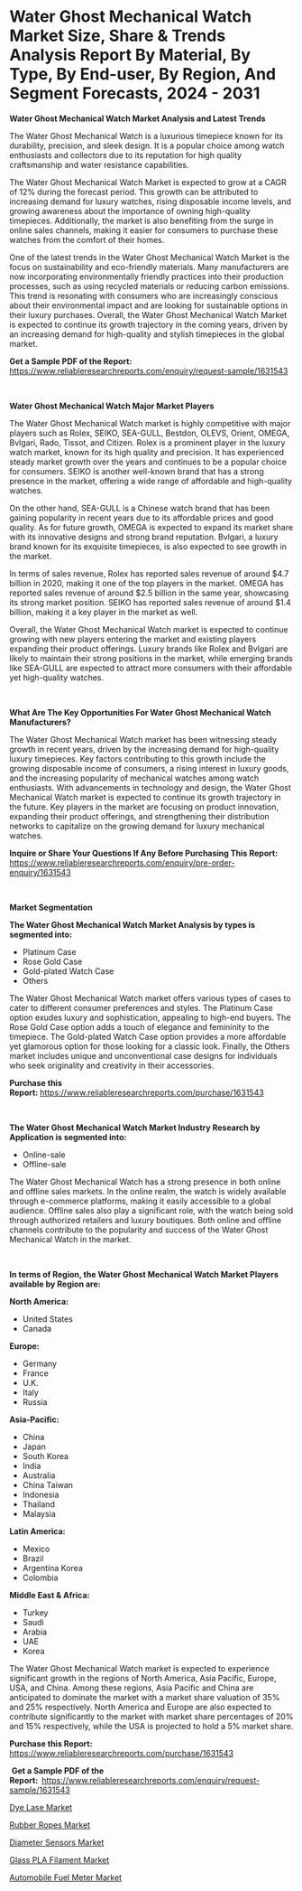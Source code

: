 <p><h1>Water Ghost Mechanical Watch Market Size, Share & Trends Analysis Report By Material, By Type, By End-user, By Region, And Segment Forecasts, 2024 - 2031</h1></p><p><strong>Water Ghost Mechanical Watch Market Analysis and Latest Trends</strong></p>
<p><p>The Water Ghost Mechanical Watch is a luxurious timepiece known for its durability, precision, and sleek design. It is a popular choice among watch enthusiasts and collectors due to its reputation for high quality craftsmanship and water resistance capabilities.</p><p>The Water Ghost Mechanical Watch Market is expected to grow at a CAGR of 12% during the forecast period. This growth can be attributed to increasing demand for luxury watches, rising disposable income levels, and growing awareness about the importance of owning high-quality timepieces. Additionally, the market is also benefiting from the surge in online sales channels, making it easier for consumers to purchase these watches from the comfort of their homes.</p><p>One of the latest trends in the Water Ghost Mechanical Watch Market is the focus on sustainability and eco-friendly materials. Many manufacturers are now incorporating environmentally friendly practices into their production processes, such as using recycled materials or reducing carbon emissions. This trend is resonating with consumers who are increasingly conscious about their environmental impact and are looking for sustainable options in their luxury purchases. Overall, the Water Ghost Mechanical Watch Market is expected to continue its growth trajectory in the coming years, driven by an increasing demand for high-quality and stylish timepieces in the global market.</p></p>
<p><strong>Get a Sample PDF of the Report:&nbsp;</strong> <a href="https://www.reliableresearchreports.com/enquiry/request-sample/1631543">https://www.reliableresearchreports.com/enquiry/request-sample/1631543</a></p>
<p>&nbsp;</p>
<p><strong>Water Ghost Mechanical Watch Major Market Players</strong></p>
<p><p>The Water Ghost Mechanical Watch market is highly competitive with major players such as Rolex, SEIKO, SEA-GULL, Bestdon, OLEVS, Orient, OMEGA, Bvlgari, Rado, Tissot, and Citizen. Rolex is a prominent player in the luxury watch market, known for its high quality and precision. It has experienced steady market growth over the years and continues to be a popular choice for consumers. SEIKO is another well-known brand that has a strong presence in the market, offering a wide range of affordable and high-quality watches.</p><p>On the other hand, SEA-GULL is a Chinese watch brand that has been gaining popularity in recent years due to its affordable prices and good quality. As for future growth, OMEGA is expected to expand its market share with its innovative designs and strong brand reputation. Bvlgari, a luxury brand known for its exquisite timepieces, is also expected to see growth in the market.</p><p>In terms of sales revenue, Rolex has reported sales revenue of around $4.7 billion in 2020, making it one of the top players in the market. OMEGA has reported sales revenue of around $2.5 billion in the same year, showcasing its strong market position. SEIKO has reported sales revenue of around $1.4 billion, making it a key player in the market as well.</p><p>Overall, the Water Ghost Mechanical Watch market is expected to continue growing with new players entering the market and existing players expanding their product offerings. Luxury brands like Rolex and Bvlgari are likely to maintain their strong positions in the market, while emerging brands like SEA-GULL are expected to attract more consumers with their affordable yet high-quality watches.</p></p>
<p>&nbsp;</p>
<p><strong>What Are The Key Opportunities For Water Ghost Mechanical Watch Manufacturers?</strong></p>
<p><p>The Water Ghost Mechanical Watch market has been witnessing steady growth in recent years, driven by the increasing demand for high-quality luxury timepieces. Key factors contributing to this growth include the growing disposable income of consumers, a rising interest in luxury goods, and the increasing popularity of mechanical watches among watch enthusiasts. With advancements in technology and design, the Water Ghost Mechanical Watch market is expected to continue its growth trajectory in the future. Key players in the market are focusing on product innovation, expanding their product offerings, and strengthening their distribution networks to capitalize on the growing demand for luxury mechanical watches.</p></p>
<p><strong>Inquire or Share Your Questions If Any Before Purchasing This Report:</strong> <a href="https://www.reliableresearchreports.com/enquiry/pre-order-enquiry/1631543">https://www.reliableresearchreports.com/enquiry/pre-order-enquiry/1631543</a></p>
<p>&nbsp;</p>
<p><strong>Market Segmentation</strong></p>
<p><strong>The Water Ghost Mechanical Watch Market Analysis by types is segmented into:</strong></p>
<p><ul><li>Platinum Case</li><li>Rose Gold Case</li><li>Gold-plated Watch Case</li><li>Others</li></ul></p>
<p><p>The Water Ghost Mechanical Watch market offers various types of cases to cater to different consumer preferences and styles. The Platinum Case option exudes luxury and sophistication, appealing to high-end buyers. The Rose Gold Case option adds a touch of elegance and femininity to the timepiece. The Gold-plated Watch Case option provides a more affordable yet glamorous option for those looking for a classic look. Finally, the Others market includes unique and unconventional case designs for individuals who seek originality and creativity in their accessories.</p></p>
<p><strong>Purchase this Report:&nbsp;</strong><a href="https://www.reliableresearchreports.com/purchase/1631543">https://www.reliableresearchreports.com/purchase/1631543</a></p>
<p>&nbsp;</p>
<p><strong>The Water Ghost Mechanical Watch Market Industry Research by Application is segmented into:</strong></p>
<p><ul><li>Online-sale</li><li>Offline-sale</li></ul></p>
<p><p>The Water Ghost Mechanical Watch has a strong presence in both online and offline sales markets. In the online realm, the watch is widely available through e-commerce platforms, making it easily accessible to a global audience. Offline sales also play a significant role, with the watch being sold through authorized retailers and luxury boutiques. Both online and offline channels contribute to the popularity and success of the Water Ghost Mechanical Watch in the market.</p></p>
<p>&nbsp;</p>
<p><strong>In terms of Region, the Water Ghost Mechanical Watch Market Players available by Region are:</strong></p>
<p>
    <p> <strong> North America: </strong>
        <ul>
            <li>United States</li>
            <li>Canada</li>
        </ul>
        </p> 
    <p> <strong> Europe: </strong>
        <ul>
            <li>Germany</li>
            <li>France</li>
            <li>U.K.</li>
            <li>Italy</li>
            <li>Russia</li>
        </ul>
        </p> 
    <p> <strong> Asia-Pacific: </strong>
        <ul>
            <li>China</li>
            <li>Japan</li>
            <li>South Korea</li>
            <li>India</li>
            <li>Australia</li>
            <li>China Taiwan</li>
            <li>Indonesia</li>
            <li>Thailand</li>
            <li>Malaysia</li>
        </ul>
        </p> 
    <p> <strong> Latin America: </strong>
        <ul>
            <li>Mexico</li>
            <li>Brazil</li>
            <li>Argentina Korea</li>
            <li>Colombia</li>
        </ul>
        </p> 
    <p> <strong> Middle East & Africa: </strong>
        <ul>
            <li>Turkey</li>
            <li>Saudi</li>
            <li>Arabia</li>
            <li>UAE</li>
            <li>Korea</li>
        </ul>
    </p>
    </p>
<p><p>The Water Ghost Mechanical Watch market is expected to experience significant growth in the regions of North America, Asia Pacific, Europe, USA, and China. Among these regions, Asia Pacific and China are anticipated to dominate the market with a market share valuation of 35% and 25% respectively. North America and Europe are also expected to contribute significantly to the market with market share percentages of 20% and 15% respectively, while the USA is projected to hold a 5% market share.</p></p>
<p><strong>Purchase this Report: </strong><a href="https://www.reliableresearchreports.com/purchase/1631543">https://www.reliableresearchreports.com/purchase/1631543</a></p>
<p>&nbsp;<strong>Get a Sample PDF of the Report:&nbsp;&nbsp;</strong><a href="https://www.reliableresearchreports.com/enquiry/request-sample/1631543">https://www.reliableresearchreports.com/enquiry/request-sample/1631543</a></p>
<p><strong></strong></p>
<p><p><a href="https://natural-crush-b99.notion.site/Insights-into-Dye-Lase-Market-Size-Analysing-Market-Share-Trends-and-Growth-from-2024-to-2031-cf75c31d25ba45878b42506a40277caf">Dye Lase Market</a></p><p><a href="https://boundless-drawbridge-702.notion.site/Rubber-Ropes-Market-Furnish-Information-about-Market-Size-Market-Share-Market-Dynamics-and-Projec-b6d05d70c5264d809edfa4880eab0f2f">Rubber Ropes Market</a></p><p><a href="https://view.publitas.com/reportprime-1/diameter-sensors-market-provides-a-comprehensive-analysis-including-a-macro-overview-of-the-market-as-well-as-micro-details-such-as-market-size-and-competitive-landscape/">Diameter Sensors Market</a></p><p><a href="https://view.publitas.com/reportprime-1/glass-pla-filament-market-centers-on-aspects-such-as-market-growth-market-share-market-opportunity-and-projected-forecasts-spanning-from-2024-to-2031/">Glass PLA Filament Market</a></p><p><a href="https://gamy-alyssum-396.notion.site/Automobile-Fuel-Meter-Market-Size-and-Examines-its-Market-Scope-with-a-Primary-Focus-on-Growth-Opp-769d921eb89448e0bb7d2ce78dd4f104">Automobile Fuel Meter Market</a></p></p>